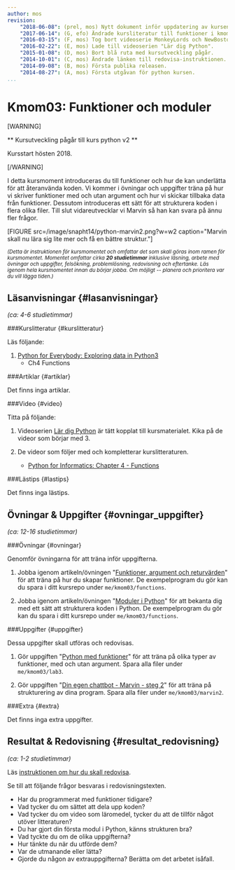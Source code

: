 ```yaml
---
author: mos
revision:
    "2018-06-08": (prel, mos) Nytt dokument inför uppdatering av kursen.
    "2017-06-14": (G, efo) Ändrade kursliteratur till funktioner i kmom03, la till övningar.
    "2016-03-15": (F, mos) Tog bort videoserie MonkeyLords och NewBoston.
    "2016-02-22": (E, mos) Lade till videoserien "Lär dig Python".
    "2015-01-08": (D, mos) Bort blå ruta med kursutveckling pågår.
    "2014-10-01": (C, mos) Ändrade länken till redovisa-instruktionen.
    "2014-09-08": (B, mos) Första publika releasen.
    "2014-08-27": (A, mos) Första utgåvan för python kursen.
...
```

Kmom03: Funktioner och moduler
==================================

[WARNING]

** Kursutveckling pågår till kurs python v2 **

Kursstart hösten 2018.

[/WARNING]

I detta kursmoment introduceras du till funktioner och hur de kan underlätta för att återanvända koden. Vi kommer i övningar och uppgifter träna på hur vi skriver funktioner med och utan argument och hur vi skickar tillbaka data från funktioner. Dessutom introduceras ett sätt för att strukturera koden i flera olika filer. Till slut vidareutvecklar vi Marvin så han kan svara på ännu fler frågor.


[FIGURE src=/image/snapht14/python-marvin2.png?w=w2 caption="Marvin skall nu lära sig lite mer och få en bättre struktur."]

<small><i>(Detta är instruktionen för kursmomentet och omfattar det som skall göras inom ramen för kursmomentet. Momentet omfattar cirka **20 studietimmar** inklusive läsning, arbete med övningar och uppgifter, felsökning, problemlösning, redovisning och eftertanke. Läs igenom hela kursmomentet innan du börjar jobba. Om möjligt -- planera och prioritera var du vill lägga tiden.)</i></small>



Läsanvisningar  {#lasanvisningar}
---------------------------------

*(ca: 4-6 studietimmar)*


###Kurslitteratur  {#kurslitteratur}

Läs följande:

1. [Python for Everybody: Exploring data in Python3](kunskap/boken-python-for-everybody-exploring-data-using-python3)
    * Ch4 Functions

<!-- 2. Komplettera med motsvarande kapitel från systerboken [Think Python: How to Think Like a Computer Scientist](kunskap/boken-think-python-how-to-think-like-a-computer-scientist).
    * Ch8 Strings
    * Ch14 Files

Python har en inbyggd debugger som kan användas för att felsöka och rätta upp felaktiga program. Läs om den i följande böcker.

1. [Think Python: How to Think Like a Computer Scientist](kunskap/boken-think-python-how-to-think-like-a-computer-scientist)
    * App A Debugging

2. [Invent your games with Python](kunskap/boken-invent-your-own-computer-games-with-python)
    * Chapter 7 - Using the Debugger -->



###Artiklar {#artiklar}

Det finns inga artiklar.



###Video  {#video}

Titta på följande:

1. Videoserien [Lär dig Python](https://www.youtube.com/playlist?list=PLKtP9l5q3ce93pTlN_dnDpsTwGLCXJEpd) är tätt kopplat till kursmaterialet. Kika på de videor som börjar med 3.

2. De videor som följer med och kompletterar kurslitteraturen.
    * [Python for Informatics: Chapter 4 - Functions](https://www.youtube.com/watch?v=Wdi6lhcrtBU)
    <!-- * [Python for Informatics: Chapter 6 - Strings](https://www.youtube.com/watch?v=L2IUSArpG98)
    * [Python for Informatics: Chapter 7 - Files](https://www.youtube.com/watch?v=O0wE2M8-ois) -->



###Lästips {#lastips}

Det finns inga lästips.



Övningar & Uppgifter  {#ovningar_uppgifter}
-------------------------------------------

*(ca: 12-16 studietimmar)*


###Övningar {#ovningar}

Genomför övningarna för att träna inför uppgifterna.

1. Jobba igenom artikeln/övningen "[Funktioner, argument och returvärden](kunskap/funktioner-argument-och-returvarden)" för att träna på hur du skapar funktioner. De exempelprogram du gör kan du spara i ditt kursrepo under `me/kmom03/functions`.

1. Jobba igenom artikeln/övningen "[Moduler i Python](kunskap/moduler-i-python)" för att bekanta dig med ett sätt att strukturera koden i Python. De exempelprogram du gör kan du spara i ditt kursrepo under `me/kmom03/functions`.



###Uppgifter {#uppgifter}

Dessa uppgifter skall utföras och redovisas.

1. Gör uppgiften "[Python med funktioner](uppgift/python-med-funktioner)" för att träna på olika typer av funktioner, med och utan argument. Spara alla filer under `me/kmom03/lab3`.

2. Gör uppgiften "[Din egen chattbot - Marvin - steg 2](uppgift/din-egen-chattbot-marvin-steg-2)" för att träna på strukturering av dina program. Spara alla filer under `me/kmom03/marvin2`.



###Extra {#extra}

Det finns inga extra uppgifter.



Resultat & Redovisning  {#resultat_redovisning}
-----------------------------------------------

*(ca: 1-2 studietimmar)*

Läs [instruktionen om hur du skall redovisa](./../redovisa).

Se till att följande frågor besvaras i redovisningstexten.

* Har du programmerat med funktioner tidigare?
* Vad tycker du om sättet att dela upp koden?
* Vad tycker du om video som läromedel, tycker du att de tillför något utöver litteraturen?
* Du har gjort din första modul i Python, känns strukturen bra?
* Vad tyckte du om de olika uppgifterna? 
* Hur tänkte du när du utförde dem? 
* Var de utmanande eller lätta?
* Gjorde du någon av extrauppgifterna? Berätta om det arbetet isåfall.
